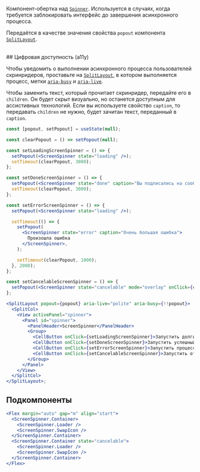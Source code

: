 Компонент-обертка над [`Spinner`](#/Spinner). Используется в случаях, когда требуется заблокировать интерфейс до завершения асинхронного процесса.

Передаётся в качестве значения свойства `popout` компонента [`SplitLayout`](#/SplitLayout).

<br/>
## Цифровая доступность (a11y)

Чтобы уведомить о выполнении асинхронного процесса пользователей скринридеров, проставьте на [`SplitLayout`](#/SplitLayout), в котором выполняется процесс, метки [`aria-busy`](https://doka.guide/a11y/aria-busy/) и [`aria-live`](https://doka.guide/a11y/aria-live/).

Чтобы заменить текст, который прочитает скринридер, передайте его в `children`. Он будет скрыт визуально, но останется доступным для ассистивных технологий. Если вы используете свойство `caption`, то передавать `children` не нужно, будет зачитан текст, переданный в `caption`.

```jsx { "props": { "layout": false, "adaptivity": true } }
const [popout, setPopout] = useState(null);

const clearPopout = () => setPopout(null);

const setLoadingScreenSpinner = () => {
  setPopout(<ScreenSpinner state="loading" />);
  setTimeout(clearPopout, 3000);
};

const setDoneScreenSpinner = () => {
  setPopout(<ScreenSpinner state="done" caption="Вы подписались на сообщество" />);
  setTimeout(clearPopout, 3000);
};

const setErrorScreenSpinner = () => {
  setPopout(<ScreenSpinner state="loading" />);

  setTimeout(() => {
    setPopout(
      <ScreenSpinner state="error" caption="Очень большая ошибка">
        Произошла ошибка
      </ScreenSpinner>,
    );

    setTimeout(clearPopout, 1000);
  }, 2000);
};

const setCancelableScreenSpinner = () => {
  setPopout(<ScreenSpinner state="cancelable" mode="overlay" onClick={clearPopout} />);
};

<SplitLayout popout={popout} aria-live="polite" aria-busy={!!popout}>
  <SplitCol>
    <View activePanel="spinner">
      <Panel id="spinner">
        <PanelHeader>ScreenSpinner</PanelHeader>
        <Group>
          <CellButton onClick={setLoadingScreenSpinner}>Запустить долгий процесс</CellButton>
          <CellButton onClick={setDoneScreenSpinner}>Запустить успешный процесс</CellButton>
          <CellButton onClick={setErrorScreenSpinner}>Запустить процесс с ошибкой</CellButton>
          <CellButton onClick={setCancelableScreenSpinner}>Запустить отменяемый процесс</CellButton>
        </Group>
      </Panel>
    </View>
  </SplitCol>
</SplitLayout>;
```

## Подкомпоненты

```jsx { "props": { "layout": false, "iframe": false } }
<Flex margin="auto" gap="m" align="start">
  <ScreenSpinner.Container>
    <ScreenSpinner.Loader />
    <ScreenSpinner.SwapIcon />
  </ScreenSpinner.Container>
  <ScreenSpinner.Container state="cancelable">
    <ScreenSpinner.Loader />
    <ScreenSpinner.SwapIcon />
  </ScreenSpinner.Container>
</Flex>
```
